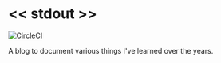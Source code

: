 # << stdout >>

[![CircleCI](https://circleci.com/gh/ItsMeWithTheFace/blog.svg?style=shield)](https://circleci.com/gh/ItsMeWithTheFace/blog)

A blog to document various things I've learned over the years.
